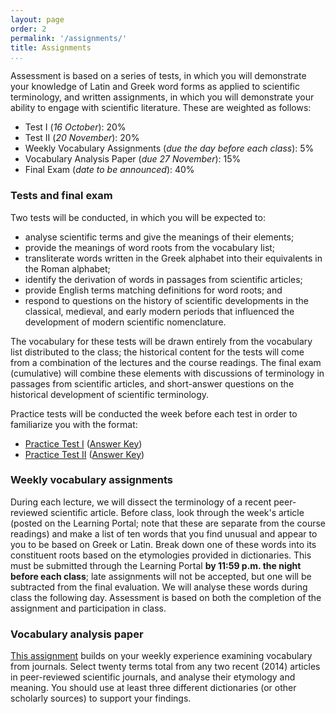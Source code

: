 ```yaml
---
layout: page
order: 2
permalink: '/assignments/'
title: Assignments
...
```


Assessment is based on a series of tests, in which you will demonstrate your knowledge of Latin and Greek word forms as applied to scientific terminology, and written assignments, in which you will demonstrate your ability to engage with scientific literature. These are weighted as follows:

- Test I (*16 October*): 20%
- Test II (*20 November*): 20%
- Weekly Vocabulary Assignments (*due the day before each class*): 5%
- Vocabulary Analysis Paper (*due 27 November*): 15%
- Final Exam (*date to be announced*): 40%

### Tests and final exam

Two tests will be conducted, in which you will be expected to:

- analyse scientific terms and give the meanings of their elements;
- provide the meanings of word roots from the vocabulary list;
- transliterate words written in the Greek alphabet into their equivalents in the Roman alphabet;
- identify the derivation of words in passages from scientific articles;
- provide English terms matching definitions for word roots; and
- respond to questions on the history of scientific developments in the classical, medieval, and early modern periods that influenced the development of modern scientific nomenclature.

The vocabulary for these tests will be drawn entirely from the vocabulary list distributed to the class; the historical content for the tests will come from a combination of the lectures and the course readings. The final exam (cumulative) will combine these elements with discussions of terminology in passages from scientific articles, and short-answer questions on the historical development of scientific terminology.

Practice tests will be conducted the week before each test in order to familiarize you with the format:

- [Practice Test I](practice-test-1.pdf) ([Answer Key](practice-test-1-answer-key.pdf))
- [Practice Test II](practice-test-2.pdf) ([Answer Key](practice-test-2-answer-key.pdf))

### Weekly vocabulary assignments

During each lecture, we will dissect the terminology of a recent peer-reviewed scientific article. Before class, look through the week's article (posted on the Learning Portal; note that these are separate from the course readings) and make a list of ten words that you find unusual and appear to you to be based on Greek or Latin. Break down one of these words into its constituent roots based on the etymologies provided in dictionaries. This must be submitted through the Learning Portal **by 11:59 p.m. the night before each class**; late assignments will not be accepted, but one will be subtracted from the final evaluation. We will analyse these words during class the following day. Assessment is based on both the completion of the assignment and participation in class.

### Vocabulary analysis paper

[This assignment](/assignments/vocabulary-analysis-paper/) builds on your weekly experience examining vocabulary from journals. Select twenty terms total from any two recent (2014) articles in peer-reviewed scientific journals, and analyse their etymology and meaning. You should use at least three different dictionaries (or other scholarly sources) to support your findings.